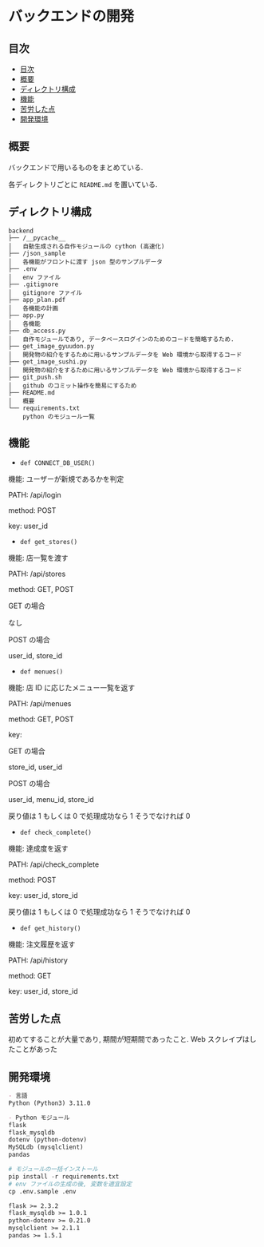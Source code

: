 # バックエンドの開発

## 目次

- [目次](#目次)
- [概要](#概要)
- [ディレクトリ構成](#ディレクトリ構成)
- [機能](#機能)
- [苦労した点](#苦労した点)
- [開発環境](#開発環境)

## 概要

バックエンドで用いるものをまとめている.

各ディレクトリごとに <code>README.md</code> を置いている.

## ディレクトリ構成

```:バックエンド
backend
├── /__pycache__
│   自動生成される自作モジュールの cython (高速化)
├── /json_sample
│   各機能がフロントに渡す json 型のサンプルデータ
├── .env
│   env ファイル
├── .gitignore
│   gitignore ファイル
├── app_plan.pdf
│   各機能の計画
├── app.py
│   各機能
├── db_access.py
│   自作モジュールであり, データベースログインのためのコードを簡略するため.
├── get_image_gyuudon.py
│   開発物の紹介をするために用いるサンプルデータを Web 環境から取得するコード
├── get_image_sushi.py
│   開発物の紹介をするために用いるサンプルデータを Web 環境から取得するコード
├── git_push.sh
│   github のコミット操作を簡易にするため
├── README.md
│   概要
└── requirements.txt
    python のモジュール一覧
```

## 機能

- <code>def CONNECT_DB_USER()</code>

機能: ユーザーが新規であるかを判定

PATH: /api/login

method: POST

key: user_id

- <code>def get_stores()</code>

機能: 店一覧を渡す

PATH: /api/stores

method: GET, POST

GET の場合

なし

POST の場合

user_id, store_id

- <code>def menues()</code>

機能: 店 ID に応じたメニュー一覧を返す

PATH: /api/menues

method: GET, POST

key:

GET の場合

store_id, user_id

POST の場合

user_id, menu_id, store_id

戻り値は 1 もしくは 0 で処理成功なら 1 そうでなければ 0

- <code>def check_complete()</code>

機能: 達成度を返す

PATH: /api/check_complete

method: POST

key: user_id, store_id

戻り値は 1 もしくは 0 で処理成功なら 1 そうでなければ 0

- <code>def get_history()</code>

機能: 注文履歴を返す

PATH: /api/history

method: GET

key: user_id, store_id

## 苦労した点

初めてすることが大量であり, 期間が短期間であったこと.
Web スクレイプはしたことがあった

## 開発環境

```md
- 言語
Python (Python3) 3.11.0

- Python モジュール
flask
flask_mysqldb
dotenv (python-dotenv)
MySQLdb (mysqlclient)
pandas
```

```python
# モジュールの一括インストール
pip install -r requirements.txt
# env ファイルの生成の後, 変数を適宜設定
cp .env.sample .env
```

```txt
flask >= 2.3.2
flask_mysqldb >= 1.0.1
python-dotenv >= 0.21.0
mysqlclient >= 2.1.1
pandas >= 1.5.1
```
